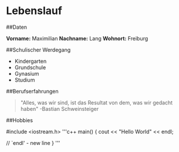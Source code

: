 # Lebenslauf

##Daten

**Vorname:** Maximilian **Nachname:** Lang **Wohnort:** Freiburg

##Schulischer Werdegang
* Kindergarten 
* Grundschule 
* Gynasium 
* Studium 

##Berufserfahrungen
>"Alles, was wir sind, ist das Resultat von dem, was wir gedacht haben" -Bastian Schweinsteiger

##Hobbies

#include <iostream.h>
'''c++
main()
{
 cout << "Hello World" << endl;

//	`endl' - new line
}
'''
